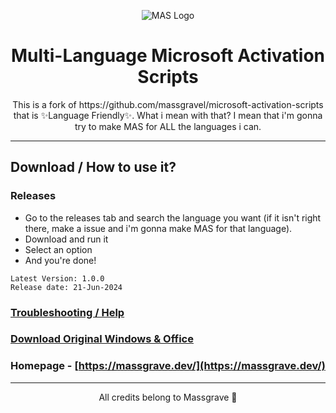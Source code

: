 <p align="center"><img src="https://massgrave.dev/img/logo_small.png" alt="MAS Logo"></p>

<h1 align="center">Multi-Language Microsoft Activation Scripts</h1>

<p align="center">This is a fork of https://github.com/massgravel/microsoft-activation-scripts that is ✨️Language Friendly✨️. What i mean with that? I mean that i'm gonna try to make MAS for ALL the languages i can.</p>

 
</p>

<hr>

## Download / How to use it?

### Releases

-   Go to the releases tab and search the language you want (if it isn't right there, make a issue and i'm gonna make MAS for that language).
-   Download and run it  
- Select an option
- And you're done!  


```
Latest Version: 1.0.0
Release date: 21-Jun-2024
```

### [Troubleshooting / Help](https://massgrave.dev/troubleshoot)
### [Download Original Windows & Office](https://massgrave.dev/genuine-installation-media)
### Homepage - [https://massgrave.dev/](https://massgrave.dev/)

---

<p align="center">All credits belong to Massgrave 🎈</p>
